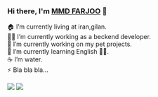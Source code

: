 ### Hi there, I'm [MMD FARJOO](https://github.com/mmdfarjoo) 👋

🏠 I’m currently living at iran,gilan. <br/>
👨‍💻 I’m currently working as a beckend developer.<br/>
🔭 I’m currently working on my pet projects.<br/>
🌱 I’m currently learning English 🤦‍♂.<br/>
☕️ I’m water. <br/>
⚡ Bla bla bla...


<a href="https://github.com/mmdfarjoo">
<img align="center" src="https://github-readme-stats.vercel.app/api?username=mmdfarjoo&show_icons=true&count_private=true&include_all_commits=true" /></a>

<a href="https://github.com/mmdfarjoo">
<img align="center" src="https://github-readme-stats.vercel.app/api/top-langs/?username=mmdfarjoo" />
</a>

